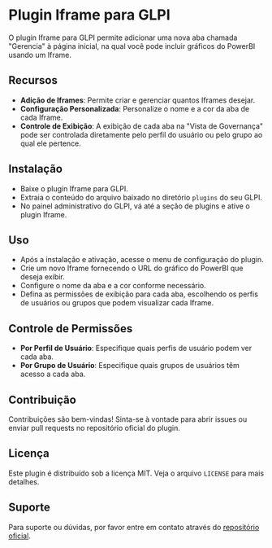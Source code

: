 # Plugin Iframe para GLPI

O plugin Iframe para GLPI permite adicionar uma nova aba chamada "Gerencia" à página inicial, na qual você pode incluir gráficos do PowerBI usando um Iframe.

## Recursos

- **Adição de Iframes**: Permite criar e gerenciar quantos Iframes desejar.
- **Configuração Personalizada**: Personalize o nome e a cor da aba de cada Iframe.
- **Controle de Exibição**: A exibição de cada aba na "Vista de Governança" pode ser controlada diretamente pelo perfil do usuário ou pelo grupo ao qual ele pertence.

## Instalação

- Baixe o plugin Iframe para GLPI.
- Extraia o conteúdo do arquivo baixado no diretório `plugins` do seu GLPI.
- No painel administrativo do GLPI, vá até a seção de plugins e ative o plugin Iframe.

## Uso

- Após a instalação e ativação, acesse o menu de configuração do plugin.
- Crie um novo Iframe fornecendo o URL do gráfico do PowerBI que deseja exibir.
- Configure o nome da aba e a cor conforme necessário.
- Defina as permissões de exibição para cada aba, escolhendo os perfis de usuários ou grupos que podem visualizar cada Iframe.

## Controle de Permissões

- **Por Perfil de Usuário**: Especifique quais perfis de usuário podem ver cada aba.
- **Por Grupo de Usuário**: Especifique quais grupos de usuários têm acesso a cada aba.

## Contribuição

Contribuições são bem-vindas! Sinta-se à vontade para abrir issues ou enviar pull requests no repositório oficial do plugin.

## Licença

Este plugin é distribuído sob a licença MIT. Veja o arquivo `LICENSE` para mais detalhes.

## Suporte

Para suporte ou dúvidas, por favor entre em contato através do [repositório oficial](https://github.com/MichaelRodriguesOficial/iframe).
